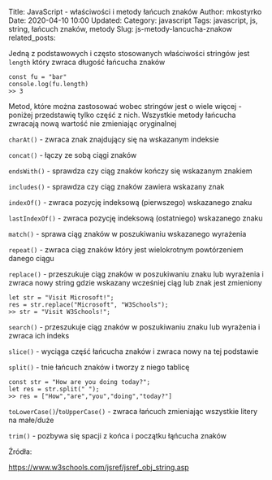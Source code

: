 Title: JavaScript - właściwości i metody łańcuch znaków
Author: mkostyrko
Date: 2020-04-10 10:00
Updated:
Category: javascript
Tags: javascript, js, string, łańcuch znaków, metody
Slug: js-metody-lancucha-znakow
related_posts: 

Jedną z podstawowych i często stosowanych właściwości stringów jest `length` który zwraca długość łańcucha znaków

    const fu = "bar"
    console.log(fu.length)
    >> 3

Metod, które można zastosować wobec stringów jest o wiele więcej - poniżej przedstawię tylko część z nich.
Wszystkie metody łańcucha zwracają nową wartość nie zmieniając oryginalnej

`charAt()` - zwraca znak znajdujący się na wskazanym indeksie

`concat()` - łączy ze sobą ciągi znaków

`endsWith()` - sprawdza czy ciąg znaków kończy się wskazanym znakiem

`includes()` - sprawdza czy ciąg znaków zawiera wskazany znak

`indexOf()` - zwraca pozycję indeksową (pierwszego) wskazanego znaku

`lastIndexOf()` - zwraca pozycję indeksową (ostatniego) wskazanego znaku

`match()` - sprawa ciąg znaków w poszukiwaniu wskazanego wyrażenia

`repeat()` - zwraca ciąg znaków który jest wielokrotnym powtórzeniem danego ciągu

`replace()`  - przeszukuje ciąg znaków w poszukiwaniu znaku lub wyrażenia i zwraca nowy string gdzie wskazany wcześniej ciąg lub znak jest zmieniony

    let str = "Visit Microsoft!";
    res = str.replace("Microsoft", "W3Schools");
    >> str = "Visit W3Schools!";

`search()` - przeszukuje ciąg znaków w poszukiwaniu znaku lub wyrażenia i zwraca ich indeks

`slice()` - wyciąga część łańcucha znaków i zwraca nowy na tej podstawie

`split()` - tnie łańcuch znaków i tworzy z niego tablicę

    const str = "How are you doing today?";
    let res = str.split(" ");
    >> res = ["How","are","you","doing","today?"]

`toLowerCase()`/`toUpperCase()` - zwraca łańcuch zmieniając wszystkie litery na małe/duże

`trim()` - pozbywa się spacji z końca i początku łąńcucha znaków


Źródła:

https://www.w3schools.com/jsref/jsref_obj_string.asp